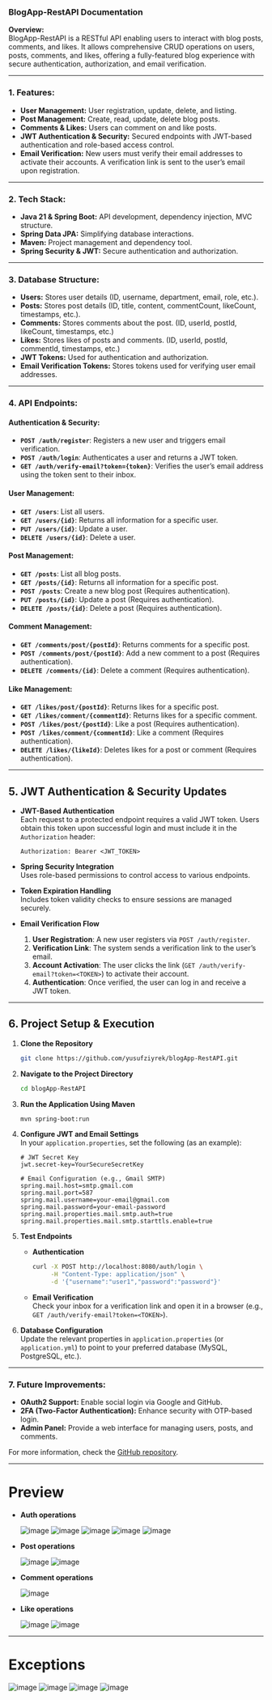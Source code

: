 ### BlogApp-RestAPI Documentation

**Overview:**  
BlogApp-RestAPI is a RESTful API enabling users to interact with blog posts, comments, and likes. It allows comprehensive CRUD operations on users, posts, comments, and likes, offering a fully-featured blog experience with secure authentication, authorization, and email verification.

---

### **1. Features:**
- **User Management:** User registration, update, delete, and listing.
- **Post Management:** Create, read, update, delete blog posts.
- **Comments & Likes:** Users can comment on and like posts.
- **JWT Authentication & Security:** Secured endpoints with JWT-based authentication and role-based access control.
- **Email Verification:** New users must verify their email addresses to activate their accounts. A verification link is sent to the user’s email upon registration.

---

### **2. Tech Stack:**
- **Java 21 & Spring Boot:** API development, dependency injection, MVC structure.
- **Spring Data JPA:** Simplifying database interactions.
- **Maven:** Project management and dependency tool.
- **Spring Security & JWT:** Secure authentication and authorization.

---

### **3. Database Structure:**

- **Users:** Stores user details (ID, username, department, email, role, etc.).
- **Posts:** Stores post details (ID, title, content, commentCount, likeCount, timestamps, etc.).
- **Comments:** Stores comments about the post. (ID, userId, postId, likeCount, timestamps, etc.)
- **Likes:** Stores likes of posts and comments. (ID, userId, postId, commentId, timestamps, etc.)
- **JWT Tokens:** Used for authentication and authorization.
- **Email Verification Tokens:** Stores tokens used for verifying user email addresses.

---

### **4. API Endpoints:**

#### **Authentication & Security:**
- **`POST /auth/register`**: Registers a new user and triggers email verification.
- **`POST /auth/login`**: Authenticates a user and returns a JWT token.
- **`GET /auth/verify-email?token={token}`**: Verifies the user’s email address using the token sent to their inbox.

#### **User Management:**
- **`GET /users`**: List all users.
- **`GET /users/{id}`**: Returns all information for a specific user.
- **`PUT /users/{id}`**: Update a user.
- **`DELETE /users/{id}`**: Delete a user.

#### **Post Management:**
- **`GET /posts`**: List all blog posts.
- **`GET /posts/{id}`**: Returns all information for a specific post.
- **`POST /posts`**: Create a new blog post (Requires authentication).
- **`PUT /posts/{id}`**: Update a post (Requires authentication).
- **`DELETE /posts/{id}`**: Delete a post (Requires authentication).

#### **Comment Management:**
- **`GET /comments/post/{postId}`**: Returns comments for a specific post.
- **`POST /comments/post/{postId}`**: Add a new comment to a post (Requires authentication).
- **`DELETE /comments/{id}`**: Delete a comment (Requires authentication).

#### **Like Management:**
- **`GET /likes/post/{postId}`**: Returns likes for a specific post.
- **`GET /likes/comment/{commentId}`**: Returns likes for a specific comment.
- **`POST /likes/post/{postId}`**: Like a post (Requires authentication).
- **`POST /likes/comment/{commentId}`**: Like a comment (Requires authentication).
- **`DELETE /likes/{likeId}`**: Deletes likes for a post or comment (Requires authentication).

---

## **5. JWT Authentication & Security Updates**

- **JWT-Based Authentication**  
  Each request to a protected endpoint requires a valid JWT token. Users obtain this token upon successful login and must include it in the `Authorization` header:

  ```http
  Authorization: Bearer <JWT_TOKEN>
  ```

- **Spring Security Integration**  
  Uses role-based permissions to control access to various endpoints.

- **Token Expiration Handling**  
  Includes token validity checks to ensure sessions are managed securely.

- **Email Verification Flow**  
  1. **User Registration**: A new user registers via `POST /auth/register`.  
  2. **Verification Link**: The system sends a verification link to the user’s email.  
  3. **Account Activation**: The user clicks the link (`GET /auth/verify-email?token=<TOKEN>`) to activate their account.  
  4. **Authentication**: Once verified, the user can log in and receive a JWT token.

---

## **6. Project Setup & Execution**

1. **Clone the Repository**  
   ```bash
   git clone https://github.com/yusufziyrek/blogApp-RestAPI.git
   ```

2. **Navigate to the Project Directory**  
   ```bash
   cd blogApp-RestAPI
   ```

3. **Run the Application Using Maven**  
   ```bash
   mvn spring-boot:run
   ```

4. **Configure JWT and Email Settings**  
   In your `application.properties`, set the following (as an example):

   ```properties
   # JWT Secret Key
   jwt.secret-key=YourSecureSecretKey

   # Email Configuration (e.g., Gmail SMTP)
   spring.mail.host=smtp.gmail.com
   spring.mail.port=587
   spring.mail.username=your-email@gmail.com
   spring.mail.password=your-email-password
   spring.mail.properties.mail.smtp.auth=true
   spring.mail.properties.mail.smtp.starttls.enable=true
   ```

5. **Test Endpoints**  
   - **Authentication**  
     ```bash
     curl -X POST http://localhost:8080/auth/login \
          -H "Content-Type: application/json" \
          -d '{"username":"user1","password":"password"}'
     ```
   - **Email Verification**  
     Check your inbox for a verification link and open it in a browser (e.g., `GET /auth/verify-email?token=<TOKEN>`).

6. **Database Configuration**  
   Update the relevant properties in `application.properties` (or `application.yml`) to point to your preferred database (MySQL, PostgreSQL, etc.).

---

### **7. Future Improvements:**
- **OAuth2 Support:** Enable social login via Google and GitHub.
- **2FA (Two-Factor Authentication):** Enhance security with OTP-based login.
- **Admin Panel:** Provide a web interface for managing users, posts, and comments.

For more information, check the [GitHub repository](https://github.com/yusufziyrek/blogApp-RestAPI).

---

# **Preview**
- **Auth operations**
  
  ![image](https://github.com/user-attachments/assets/8381ac64-f820-40a5-923a-6346b743b523)
  ![image](https://github.com/user-attachments/assets/162a6931-77cf-4f64-b37d-e4bf1788bfe5)
  ![image](https://github.com/user-attachments/assets/a039a244-f15a-4827-9e99-722903d041aa)
  ![image](https://github.com/user-attachments/assets/f38bff4e-10f3-4e74-8a4a-fb5358042a7c)
  ![image](https://github.com/user-attachments/assets/7904d994-5cd2-4153-a8b7-087cb172c124)


- **Post operations**

  ![image](https://github.com/user-attachments/assets/89504de4-3dec-486f-bf37-ad5426320a44)
  ![image](https://github.com/user-attachments/assets/5f5912f1-cac1-41d5-9232-a212b15a5eee)

- **Comment operations**

  ![image](https://github.com/user-attachments/assets/327e81c4-d692-498f-a4ab-fa1245c6350a)

- **Like operations**

  ![image](https://github.com/user-attachments/assets/17eb5e5d-3980-4016-8c4d-a37f9153c1a1)
  ![image](https://github.com/user-attachments/assets/a942590b-80ae-498e-8f3e-ca450f268e40)

---

# **Exceptions**

  ![image](https://github.com/user-attachments/assets/4945327f-d2e4-4de4-acfd-c375c4eb5389)
  ![image](https://github.com/user-attachments/assets/4247b747-a1e3-4ce9-a27c-29c7b5ab4fe4)
  ![image](https://github.com/user-attachments/assets/ebc8f309-fe61-48b8-a8f5-82c652b20a60)
  ![image](https://github.com/user-attachments/assets/384e82b4-c77a-470b-9b35-6b227b0f89ca)
